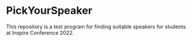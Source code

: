 # PickYourSpeaker
This repository is a test program for finding suitable speakers for students at Inspire Conference 2022. 

